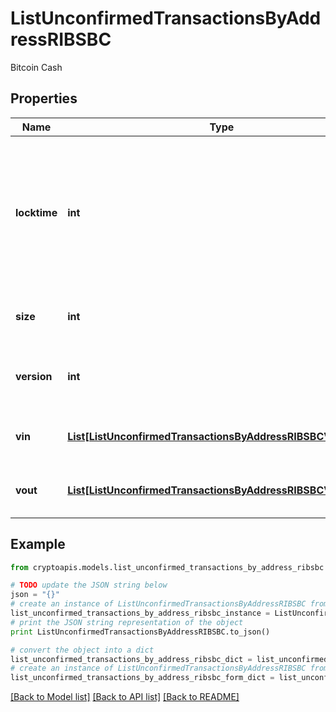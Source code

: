 # ListUnconfirmedTransactionsByAddressRIBSBC

Bitcoin Cash

## Properties
Name | Type | Description | Notes
------------ | ------------- | ------------- | -------------
**locktime** | **int** | Represents the locktime on the transaction on the specific blockchain, i.e. the blockheight at which the transaction is valid. | 
**size** | **int** | Represents the total size of this transaction. | 
**version** | **int** | Represents the transaction&#39;s version number. | 
**vin** | [**List[ListUnconfirmedTransactionsByAddressRIBSBCVinInner]**](ListUnconfirmedTransactionsByAddressRIBSBCVinInner.md) | Represents the transaction inputs. | 
**vout** | [**List[ListUnconfirmedTransactionsByAddressRIBSBCVoutInner]**](ListUnconfirmedTransactionsByAddressRIBSBCVoutInner.md) | Represents the transaction outputs. | 

## Example

```python
from cryptoapis.models.list_unconfirmed_transactions_by_address_ribsbc import ListUnconfirmedTransactionsByAddressRIBSBC

# TODO update the JSON string below
json = "{}"
# create an instance of ListUnconfirmedTransactionsByAddressRIBSBC from a JSON string
list_unconfirmed_transactions_by_address_ribsbc_instance = ListUnconfirmedTransactionsByAddressRIBSBC.from_json(json)
# print the JSON string representation of the object
print ListUnconfirmedTransactionsByAddressRIBSBC.to_json()

# convert the object into a dict
list_unconfirmed_transactions_by_address_ribsbc_dict = list_unconfirmed_transactions_by_address_ribsbc_instance.to_dict()
# create an instance of ListUnconfirmedTransactionsByAddressRIBSBC from a dict
list_unconfirmed_transactions_by_address_ribsbc_form_dict = list_unconfirmed_transactions_by_address_ribsbc.from_dict(list_unconfirmed_transactions_by_address_ribsbc_dict)
```
[[Back to Model list]](../README.md#documentation-for-models) [[Back to API list]](../README.md#documentation-for-api-endpoints) [[Back to README]](../README.md)


